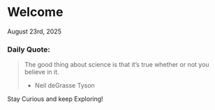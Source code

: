 # Welcome

August 23rd, 2025

### Daily Quote:
> The good thing about science is that it’s true whether or not you believe in it.
> 	- Neil deGrasse Tyson

Stay Curious and keep Exploring!
